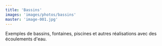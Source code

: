 ```yaml
---
title: 'Bassins'
images: 'images/photos/bassins'
master: 'image-001.jpg'
---
```


Exemples de bassins, fontaines, piscines et autres réalisations avec des écoulements d'eau.
